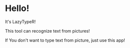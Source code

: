 # Hello! 

It's LazyTypeR! 

This tool can recognize text from pictures!

If You don't want to type text from picture, just use this app!
